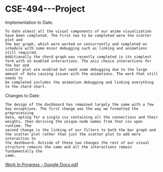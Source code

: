 # CSE-494---Project
Implementation to Date:

	To date almost all the visual components of our anime visualization have been completed. The First two to be completed were the scatter plot and
	the bar graph, which were worked on concurrently and completed on schedule with some minor debugging such as linking and animations still required.
	Additionally the chord graph was recently completed in its simplest form with no enabled interactions. The axis choice interactions for the bar and
	scatter plot are enabled but need some debugging due to the large amount of data causing issues with the animations. The work that still needs to
	be completed includes the animation debugging and linking everything to the chord chart.


Changes to Date:

	The design of the dashboard has remained largely the same with a few key exceptions. The first change was the way we formatted the preprocessing
	data, opting for a single csv containing all the connections and their weights, then deriving the unique node names from that csv upon runtime. The
	second change is the linking of our filters to both the bar graph and the scatter plot rather than just the scatter plot to add more interaction to
	the dashboard. Outside of these two changes the rest of our visual structure remains the same and all the interactions remain fundamentally the
	same.
[Work In Progress - Google Docs.pdf](https://github.com/Silet101/CSE-494---Project/files/8468656/Work.In.Progress.-.Google.Docs.pdf)
